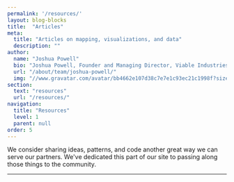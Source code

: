 ```yaml
---
permalink: '/resources/'
layout: blog-blocks
title:  "Articles"
meta:
  title: "Articles on mapping, visualizations, and data"
  description: ""
author:
  name: "Joshua Powell"
  bio: "Joshua Powell, Founder and Managing Director, Viable Industries, L.L.C."
  url: "/about/team/joshua-powell/"
  img: "//www.gravatar.com/avatar/bb4662e107d38c7e7e1c93ec21c1998f?size=172"
section: 
  text: "resources"
  url: "/resources/"
navigation:
  title: "Resources"
  level: 1
  parent: null
order: 5
---
```

We consider sharing ideas, patterns, and code another great way we can serve our partners. We've dedicated this part of our site to passing along those things to the community.

<hr />